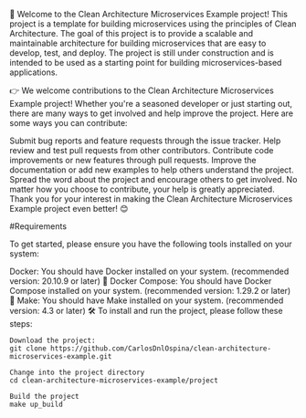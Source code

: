 👋 Welcome to the Clean Architecture Microservices Example project! This project is a template for building microservices using the principles of Clean Architecture. The goal of this project is to provide a scalable and maintainable architecture for building microservices that are easy to develop, test, and deploy. The project is still under construction and is intended to be used as a starting point for building microservices-based applications.

👉 We welcome contributions to the Clean Architecture Microservices Example project! Whether you're a seasoned developer or just starting out, there are many ways to get involved and help improve the project. Here are some ways you can contribute:

Submit bug reports and feature requests through the issue tracker.
Help review and test pull requests from other contributors.
Contribute code improvements or new features through pull requests.
Improve the documentation or add new examples to help others understand the project.
Spread the word about the project and encourage others to get involved.
No matter how you choose to contribute, your help is greatly appreciated. Thank you for your interest in making the Clean Architecture Microservices Example project even better! 😊

#Requirements

To get started, please ensure you have the following tools installed on your system:

Docker: You should have Docker installed on your system. (recommended version: 20.10.9 or later) 🐳
Docker Compose: You should have Docker Compose installed on your system. (recommended version: 1.29.2 or later) 🚀
Make: You should have Make installed on your system. (recommended version: 4.3 or later) 🛠️
To install and run the project, please follow these steps:


```
Download the project:
git clone https://github.com/CarlosDnlOspina/clean-architecture-microservices-example.git

```

```
Change into the project directory
cd clean-architecture-microservices-example/project
```

```
Build the project
make up_build
```




